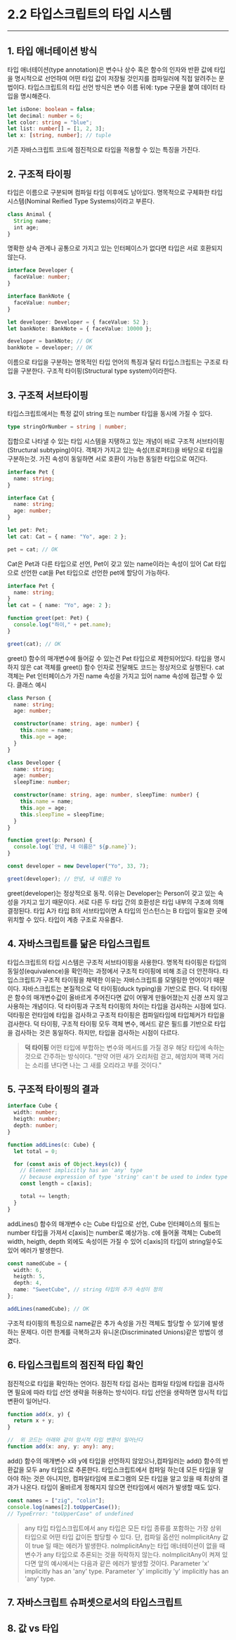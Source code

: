 # 2.2 타입스크립트의 타입 시스템

<hr>

## 1. 타입 애너테이션 방식

타입 애너테이션(type annotation)은 변수나 상수 혹은 함수의 인자와 반환 값에 타입을 명시적으로 선언하여 어떤 타입 값이 저장될 것인지를 컴파일러에 직접 알려주는 문법이다.
타입스크립트의 타입 선언 방식은 변수 이름 뒤에: type 구문을 붙여 데이터 타입을 명시해준다.

```ts
let isDone: boolean = false;
let decimal: number = 6;
let color: string = "blue";
let list: number[] = [1, 2, 3];
let x: [string, number]; // tuple
```

기존 자바스크립트 코드에 점진적으로 타입을 적용할 수 있는 특징을 가진다.

## 2. 구조적 타이핑

타입은 이름으로 구분되며 컴파일 타임 이후에도 남아있다. 명목적으로 구체화한 타입 시스템(Nominal Reified Type Systems)이라고 부른다.

```ts
class Animal {
  String name;
  int age;
}
```

명확한 상속 관계나 공통으로 가지고 있는 인터페이스가 없다면 타입은 서로 호환되지 않는다.

```ts
interface Developer {
  faceValue: number;
}

interface BankNote {
  faceValue: number;
}

let developer: Developer = { faceValue: 52 };
let bankNote: BankNote = { faceValue: 10000 };

developer = bankNote; // OK
bankNote = developer; // OK
```

이름으로 타입을 구분하는 명목적인 타입 언어의 특징과 달리 타입스크립트는 구조로 타입을 구분한다. 구조적 타이핑(Structural type system)이라한다.

## 3. 구조적 서브타이핑

타입스크립트에서는 특정 값이 string 또는 number 타입을 동시에 가질 수 있다.

```ts
type stringOrNumber = string | number;
```

집합으로 나타낼 수 있는 타입 시스템을 지탱하고 있는 개념이 바로 구조적 서브타이핑(Structural subtyping)이다.
객체가 가지고 있는 속성(프로퍼티)을 바탕으로 타입을 구분하는것. 가진 속성이 동일하면 서로 호환이 가능한 동일한 타입으로 여긴다.

```ts
interface Pet {
  name: string;
}

interface Cat {
  name: string;
  age: number;
}

let pet: Pet;
let cat: Cat = { name: "Yo", age: 2 };

pet = cat; // OK
```

Cat은 Pet과 다른 타입으로 선언, Pet이 갖고 있는 name이라는 속성이 있어 Cat 타입으로 선언한 cat을 Pet 타입으로 선언한 pet에 할당이 가능하다.

```ts
interface Pet {
  name: string;
}
let cat = { name: "Yo", age: 2 };

function greet(pet: Pet) {
  console.log("하이," + pet.name);
}

greet(cat); // OK
```

greet() 함수의 매개변수에 들어갈 수 있는건 Pet 타입으로 제한되어있다. 타입을 명시하지 않은 cat 객체를 greet() 함수 인자로 전달해도 코드는 정상저으로 실행된다.
cat 객체는 Pet 인터페이스가 가진 name 속성을 가지고 있어 name 속성에 접근할 수 있다. 클래스 예시

```ts
class Person {
  name: string;
  age: number;

  constructor(name: string, age: number) {
    this.name = name;
    this.age = age;
  }
}

class Developer {
  name: string;
  age: number;
  sleepTime: number;

  constructor(name: string, age: number, sleepTime: number) {
    this.name = name;
    this.age = age;
    this.sleepTime = sleepTime;
  }
}

function greet(p: Person) {
  console.log(`안녕, 내 이름은" ${p.name}`);
}

const developer = new Developer("Yo", 33, 7);

greet(developer); // 안녕, 내 이름은 Yo
```

greet(developer)는 정상적으로 동작. 이유는 Developer는 Person이 갖고 있는 속성을 가지고 있기 때문이다.
서로 다른 두 타입 간의 호환성은 타입 내부의 구조에 의해 결정된다. 타입 A가 타입 B의 서브타입이면 A 타입의 인스턴스는 B 타입이 필요한 곳에 위치할 수 있다. 타입이 계층 구조로 자유롭다.

## 4. 자바스크립트를 닮은 타입스크립트

타입스크립트의 타입 시스템은 구조적 서브타이핑을 사용한다. 명목적 타이핑은 타입의 동일성(equivalence)을 확인하는 과정에서 구조적 타이핑에 비해 조금 더 안전하다.
타입스크립트가 구조적 타이핑을 채택한 이유는 자바스크립트를 모델링한 언어이기 때문이다. 자바스크립트는 본질적으로 덕 타이핑(duck typing)을 기반으로 한다.
덕 타이핑은 함수의 매개변수값이 올바르게 주어진다면 값이 어떻게 만들어졌는지 신경 쓰지 않고 사용하는 개념이다.
덕 타이핑과 구조적 타이핑의 차이는 타입을 검사하는 시점에 있다. 덕타핑은 런타임에 타입을 검사하고 구조적 타이핑은 컴파일타임에 타입체커가 타입을 검사한다.
덕 타이핑, 구조적 타이핑 모두 객체 변수, 메서드 같은 필드를 기반으로 타입을 검사하는 것은 동일하다. 하지만, 타입을 검사하는 시점이 다르다.

> **덕 타이핑**
> 어떤 타입에 부합하는 변수와 메서드를 가질 경우 해당 타입에 속하는 것으로 간주하는 방식이다. "만약 어떤 새가 오리처럼 걷고, 헤엄치며 꽥꽥 거리는 소리를 낸다면 나는 그 새를 오리라고 부를 것이다."

## 5. 구조적 타이핑의 결과

```ts
interface Cube {
  width: number;
  heigth: number;
  depth: number;
}

function addLines(c: Cube) {
  let total = 0;

  for (const axis of Object.keys(c)) {
    // Element implicitly has an 'any' type
    // because expression of type 'string' can't be used to index type 'Cube'
    const length = c[axis];

    total += length;
  }
}
```

addLines() 함수의 매개변수 c는 Cube 타입으로 선언, Cube 인터페이스의 필드는 number 타입을 가져서 c[axis]는 number로 예상가능.
c에 들어올 객체는 Cube의 width, heigth, depth 외에도 속성이든 가질 수 있어 c[axis]의 타입이 string일수도 있어 에러가 발생한다.

```ts
const namedCube = {
  width: 6,
  heigth: 5,
  depth: 4,
  name: "SweetCube", // string 타입의 추가 속성이 정의
};

addLines(namedCube); // OK
```

구조적 타이핑의 특징으로 name같은 추가 속성을 가진 객체도 할당할 수 있기에 발생하는 문제다. 이런 한계를 극복하고자 유니온(Discriminated Unions)같은 방법이 생겼다.

## 6. 타입스크립트의 점진적 타입 확인

점진적으로 타입을 확인하는 언어다. 점진적 타입 검사는 컴파일 타임에 타입을 검사하면 필요에 따라 타입 선언 생략을 허용하는 방식이다. 타입 선언을 생략하면 암시적 타입 변환이 일어난다.

```ts
function add(x, y) {
  return x + y;
}

//  위 코드는 아래와 같이 암시적 타입 변환이 일어난다
function add(x: any, y: any): any;
```

add() 함수의 매개변수 x와 y에 타입을 선언하지 않았으나,컴파일러는 add() 함수의 반환값을 모두 any 타입으로 추론한다.
타입스크립트에서 컴파일 하는데 모든 타입을 알아야 하는 것은 아니지만, 컴파일타임에 프로그램의 모든 타입을 알고 있을 때 최상의 결과가 나온다.
타입이 올바르게 정해지지 않으면 런타임에서 에러가 발생할 때도 있다.

```ts
const names = ["zig", "colin"];
console.log(names[2].toUpperCase());
// TypeError: "toUpperCase" of undefined
```

> any 타입
> 타입스크립트에서 any 타입은 모든 타입 종류를 포함하는 가장 상위 타입으로 어떤 타입 값이든 할당할 수 있다. 단, 컴파일 옵션인 noImplicitAny 값이 true 일 때는 에러가 발생한다. noImplicitAny는 타입
> 애너테이션이 없을 때 변수가 any 타입으로 추론되는 것을 허락하지 않는다. noImplicitAny이 켜져 있다면 앞의 예시에서는 다음과 같은 에러가 발생할 것이다.
> Parameter 'x' implicitly has an 'any' type. Parameter 'y' implicitly 'y' implicitly has an 'any' type.

## 7. 자바스크립트 슈퍼셋으로서의 타입스크립트

## 8. 값 vs 타입
